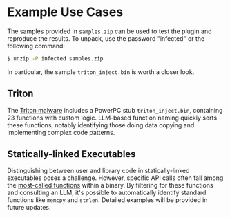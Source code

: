 # Example Use Cases

The samples provided in `samples.zip` can be used to test the plugin and reproduce the results. To unpack, use the password "infected" or the following command:

```bash
$ unzip -P infected samples.zip
```

In particular, the sample `triton_inject.bin` is worth a closer look.


## Triton

The [Triton malware](https://en.wikipedia.org/wiki/Triton_(malware)) includes a PowerPC stub `triton_inject.bin`, containing 23 functions with custom logic. LLM-based function naming quickly sorts these functions, notably identifying those doing data copying and implementing complex code patterns.


## Statically-linked Executables

Distinguishing between user and library code in statically-linked executables poses a challenge. However, specific API calls often fall among the [most-called functions](https://synthesis.to/2023/08/02/api_functions.html) within a binary. By filtering for these functions and consulting an LLM, it's possible to automatically identify standard functions like `memcpy` and `strlen`. Detailed examples will be provided in future updates.
